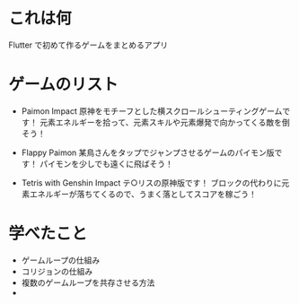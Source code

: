 # これは何
Flutter で初めて作るゲームをまとめるアプリ

# ゲームのリスト
- Paimon Impact
原神をモチーフとした横スクロールシューティングゲームです！
元素エネルギーを拾って、元素スキルや元素爆発で向かってくる敵を倒そう！

- Flappy Paimon
某鳥さんをタップでジャンプさせるゲームのパイモン版です！
パイモンを少しでも遠くに飛ばそう！

- Tetris with Genshin Impact
テ○リスの原神版です！
ブロックの代わりに元素エネルギーが落ちてくるので、うまく落としてスコアを稼ごう！

# 学べたこと
- ゲームループの仕組み
- コリジョンの仕組み
- 複数のゲームループを共存させる方法
- 